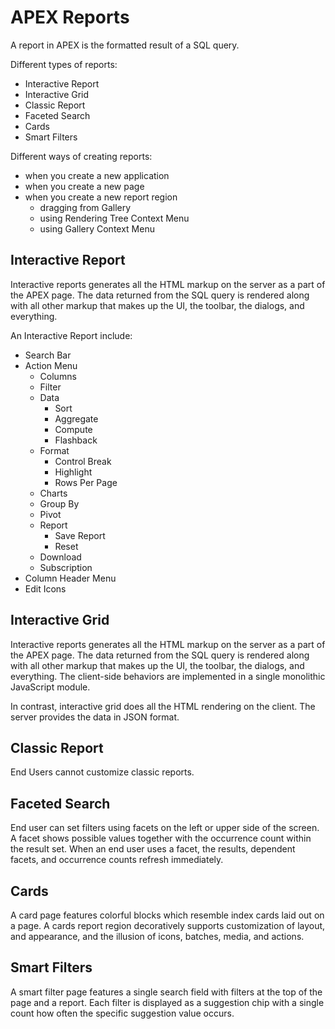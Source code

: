 # APEX Reports

A report in APEX is the formatted result of a SQL query.

Different types of reports:
- Interactive Report
- Interactive Grid
- Classic Report
- Faceted Search
- Cards
- Smart Filters

Different ways of creating reports:
- when you create a new application
- when you create a new page
- when you create a new report region
	- dragging from Gallery
	- using Rendering Tree Context Menu
	- using Gallery Context Menu

## Interactive Report

Interactive reports generates all the HTML markup on the server as a part of the APEX page. The data returned from the SQL query is rendered along with all other markup that makes up the UI, the toolbar, the dialogs, and everything.

An Interactive Report include:
- Search Bar
- Action Menu
	- Columns
	- Filter
	- Data
		- Sort
		- Aggregate
		- Compute
		- Flashback
	- Format
		- Control Break
		- Highlight
		- Rows Per Page
	- Charts
	- Group By
	- Pivot
	- Report
		- Save Report
		- Reset
	- Download
	- Subscription
- Column Header Menu
- Edit Icons

## Interactive Grid

Interactive reports generates all the HTML markup on the server as a part of the APEX page. The data returned from the SQL query is rendered along with all other markup that makes up the UI, the toolbar, the dialogs, and everything. The client-side behaviors are implemented in a single monolithic JavaScript module. 

In contrast, interactive grid does all the HTML rendering on the client. The server provides the data in JSON format.

## Classic Report

End Users cannot customize classic reports.

## Faceted Search

End user can set filters using facets on the left or upper side of the screen. A facet shows possible values together with the occurrence count within the result set. When an end user uses a facet, the results, dependent facets, and occurrence counts refresh immediately.

## Cards

A card page features colorful blocks which resemble index cards laid out on a page. A cards report region decoratively supports customization of layout, and appearance, and the illusion of icons, batches, media, and actions.

## Smart Filters

A smart filter page features a single search field with filters at the top of the page and a report. Each filter is displayed as a suggestion chip with a single count how often the specific suggestion value occurs.

